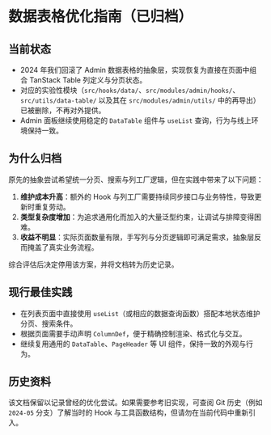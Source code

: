 # 数据表格优化指南（已归档）

## 当前状态

- 2024 年我们回滚了 Admin 数据表格的抽象层，实现恢复为直接在页面中组合 TanStack Table 列定义与分页状态。
- 对应的实验性模块（`src/hooks/data/`、`src/modules/admin/hooks/`、`src/utils/data-table/` 以及其在 `src/modules/admin/utils/` 中的再导出）已被删除，不再对外提供。
- Admin 面板继续使用稳定的 `DataTable` 组件与 `useList` 查询，行为与线上环境保持一致。

## 为什么归档

原先的抽象尝试希望统一分页、搜索与列工厂逻辑，但在实践中带来了以下问题：

1. **维护成本升高**：额外的 Hook 与列工厂需要持续同步接口与业务特性，导致更新时重复劳动。
2. **类型复杂度增加**：为追求通用化而加入的大量泛型约束，让调试与排障变得困难。
3. **收益不明显**：实际页面数量有限，手写列与分页逻辑即可满足需求，抽象层反而掩盖了真实业务流程。

综合评估后决定停用该方案，并将文档转为历史记录。

## 现行最佳实践

- 在列表页面中直接使用 `useList`（或相应的数据查询函数）搭配本地状态维护分页、搜索条件。
- 根据页面需要手动声明 `ColumnDef`，便于精确控制渲染、格式化与交互。
- 继续复用通用的 `DataTable`、`PageHeader` 等 UI 组件，保持一致的外观与行为。

## 历史资料

该文档保留以记录曾经的优化尝试。如果需要参考旧实现，可查阅 Git 历史（例如 `2024-05` 分支）了解当时的 Hook 与工具函数结构，但请勿在当前代码中重新引入。
